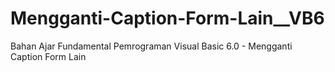 # Mengganti-Caption-Form-Lain__VB6
Bahan Ajar Fundamental Pemrograman Visual Basic 6.0 - Mengganti Caption Form Lain
